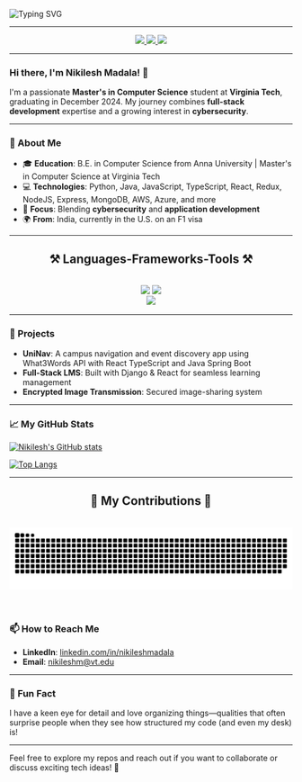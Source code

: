 ![Typing SVG](https://readme-typing-svg.herokuapp.com/?font=Righteous&size=35&center=true&vCenter=true&width=500&height=70&duration=4000&lines=Hi+There!+👋;+I'm+Nikilesh+Madala!)

---

<div align="center"> 
  <a href="mailto:nikileshm@vt.edu">
    <img src="https://img.shields.io/badge/Mail-333333?style=for-the-badge&logo=gmail&logoColor=red" />
  </a>
  <a href="https://linkedin.com/in/nikileshmadala" target="_blank">
    <img src="https://img.shields.io/badge/LinkedIn-0077B5?style=for-the-badge&logo=linkedin&logoColor=white" target="_blank" />
  </a>
  <a href="https://www.nikileshm.info/" target="_blank">
     <img src="https://img.shields.io/badge/Portfolio-FF5722?style=for-the-badge&logo=todoist&logoColor=white" target="_blank" />
  </a>
</div>

---

### Hi there, I'm Nikilesh Madala! 👋

I'm a passionate **Master's in Computer Science** student at **Virginia Tech**, graduating in December 2024. My journey combines **full-stack development** expertise and a growing interest in **cybersecurity**.

---

### 🚀 About Me
- 🎓 **Education**: B.E. in Computer Science from Anna University | Master's in Computer Science at Virginia Tech
- 💻 **Technologies**: Python, Java, JavaScript, TypeScript, React, Redux, NodeJS, Express, MongoDB, AWS, Azure, and more
- 🔐 **Focus**: Blending **cybersecurity** and **application development**
- 🌍 **From**: India, currently in the U.S. on an F1 visa

---

<h2 align="center">⚒️ Languages-Frameworks-Tools ⚒️</h2>
<br/>
<div align="center">
    <img src="https://skillicons.dev/icons?i=react,bootstrap,mui,html,css,vscode,github,figma,tailwind,git,r" />
    <img src="https://skillicons.dev/icons?i=nodejs,python,javascript,typescript,express,firebase,mongodb,c,java,nextjs,mysql,flask" /><br>
    <img src="https://skillicons.dev/icons?i=redux,oracle,Jquery,postgresql,aws,azure,angular,powerbi,bitbucket,postman,docker,kubernetes,linux" /><br>
</div>

---

### 🌟 Projects
- **UniNav**: A campus navigation and event discovery app using What3Words API with React TypeScript and Java Spring Boot
- **Full-Stack LMS**: Built with Django & React for seamless learning management
- **Encrypted Image Transmission**: Secured image-sharing system

---

### 📈 My GitHub Stats

[![Nikilesh's GitHub stats](https://github-readme-stats.vercel.app/api?username=YourUsername&show_icons=true&theme=radical)](https://github.com/anuraghazra/github-readme-stats)

[![Top Langs](https://github-readme-stats.vercel.app/api/top-langs/?username=YourUsername&layout=compact)](https://github.com/anuraghazra/github-readme-stats)

---

<div align="center">
  <h2>🐍 My Contributions 🐍</h2>
  <br>
  <img alt="snake eating my contributions" src="https://raw.githubusercontent.com/salesp07/salesp07/output/github-contribution-grid-snake.svg" />
  <br/><br/><br/>
</div>

### 📫 How to Reach Me
- **LinkedIn**: [linkedin.com/in/nikileshmadala](https://www.linkedin.com/in/nikileshmadala)
- **Email**: nikileshm@vt.edu

---

### 💬 Fun Fact
I have a keen eye for detail and love organizing things—qualities that often surprise people when they see how structured my code (and even my desk) is!

---

Feel free to explore my repos and reach out if you want to collaborate or discuss exciting tech ideas! 🚀
